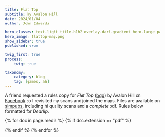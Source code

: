 ```yaml
---
title: Flat Top
subtitle: by Avalon Hill
date: 2024/01/04
author: John Edwards

hero_classes: text-light title-h1h2 overlay-dark-gradient hero-large parallax
hero_image: flattop-map.png
show_sidebar: true
published: true 

twig_first: true
process:
    twig: true

taxonomy:
    category: blog
    tag: [games, ah]
---
```

A friend requested a rules copy for *Flat Top* ([bgg]) by Avalon Hill on [Facebook] so I revisited my scans and joined the maps. Files are available on [simpubs], including hi quality scans and a *complete* pdf. Rules below formatted for *Dearlip*.

{% for doc in page.media %}
{% if doc.extension == "pdf" %}
 <div class="_df_book" height="720" webgl="true" backgroundcolor="white" source="{{ doc.url|replace({' ':'%20'}) }}" id="df_manual_book"> </div>
{% endif %}
{% endfor %}  

[simpubs]: https://nextcloud.simpubs.org/s/kPDtFYfDA7LQxRf
[facebook]: https://www.jzedward.com
[bgg]: https://www.example.com